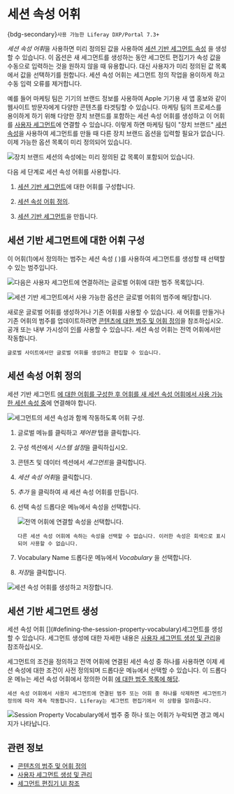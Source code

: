 # 세션 속성 어휘

{bdg-secondary}`사용 가능한 Liferay DXP/Portal 7.3+`

*세션 속성 어휘*을 사용하면 미리 정의된 값을 사용하여 [세션 기반 세그먼트 속성](../../site-building/personalizing-site-experience/segmentation/segments-editor-ui-reference.md#session-properties) 을 생성할 수 있습니다. 이 옵션은 새 세그먼트를 생성하는 동안 세그먼트 편집기가 속성 값을 수동으로 입력하는 것을 원하지 않을 때 유용합니다. 대신 사용자가 미리 정의된 값 목록에서 값을 선택하기를 원합니다. 세션 속성 어휘는 세그먼트 정의 작업을 용이하게 하고 수동 입력 오류를 제거합니다.

예를 들어 마케팅 팀은 기기의 브랜드 정보를 사용하여 Apple 기기용 새 앱 홍보와 같이 웹사이트 방문자에게 다양한 콘텐츠를 타겟팅할 수 있습니다. 마케팅 팀의 프로세스를 용이하게 하기 위해 다양한 장치 브랜드를 포함하는 세션 속성 어휘를 생성하고 이 어휘를 [사용자 세그먼트](../../site-building/personalizing-site-experience/segmentation/creating-and-managing-user-segments.md)에 연결할 수 있습니다. 이렇게 하면 마케팅 팀이 "장치 브랜드" [세션 속성](../../site-building/personalizing-site-experience/segmentation/segments-editor-ui-reference.md#session-properties)을 사용하여 세그먼트를 만들 때 다른 장치 브랜드 옵션을 입력할 필요가 없습니다. 이제 가능한 옵션 목록이 미리 정의되어 있습니다.

![장치 브랜드 세션의 속성에는 미리 정의된 값 목록이 포함되어 있습니다.](./session-property-vocabularies/images/07.png)

다음 세 단계로 세션 속성 어휘를 사용합니다.

1. [세션 기반 세그먼트](#configuring-the-vocabulary-for-the-session-based-segment)에 대한 어휘를 구성합니다.

1. [세션 속성 어휘 정의](#defining-the-session-property-vocabulary).

1. [세션 기반 세그먼트](#creating-the-session-based-segment)을 만듭니다.

## 세션 기반 세그먼트에 대한 어휘 구성

이 어휘(1)에서 정의하는 범주는 세션 속성 [(](../../site-building/personalizing-site-experience/segmentation/segments-editor-ui-reference.md#session-properties) )를 사용하여 세그먼트를 생성할 때 선택할 수 있는 범주입니다.

![다음은 사용자 세그먼트에 연결하려는 글로벌 어휘에 대한 범주 목록입니다.](./session-property-vocabularies/images/01.png)

![세션 기반 세그먼트에서 사용 가능한 옵션은 글로벌 어휘의 범주에 해당합니다.](./session-property-vocabularies/images/02.png)

새로운 글로벌 어휘를 생성하거나 기존 어휘를 사용할 수 있습니다. 새 어휘를 만들거나 기존 어휘의 범주를 업데이트하려면 [콘텐츠에 대한 범주 및 어휘 정의](./defining-categories-and-vocabularies-for-content.md)을 참조하십시오. 공개 또는 내부 가시성이 [인](./organizing-content-with-categories-and-tags.md#vocabulary-visibility)를 사용할 수 있습니다. 세션 속성 어휘는 전역 어휘에서만 작동합니다.

```{note}
글로벌 사이트에서만 글로벌 어휘를 생성하고 편집할 수 있습니다.
```

## 세션 속성 어휘 정의

세션 기반 세그먼트 [에 대한 어휘를 구성한 후 어휘를 새 세션 속성 어휘에서 사용 가능한 세션 속성 중](#configuring-the-vocabulary-for-the-session-based-segment)에 연결해야 합니다.

![세그먼트의 세션 속성과 함께 작동하도록 어휘 구성.](./session-property-vocabularies/images/03.png)

1. 글로벌 메뉴를 클릭하고 *제어판* 탭을 클릭합니다.

1. 구성 섹션에서 *시스템 설정*을 클릭하십시오.

1. 콘텐츠 및 데이터 섹션에서 *세그먼트*을 클릭합니다.

1. *세션 속성 어휘*을 클릭합니다.

1. *추가* 을 클릭하여 새 세션 속성 어휘를 만듭니다.

1. 선택 속성 드롭다운 메뉴에서 속성을 선택합니다.

    ![전역 어휘에 연결할 속성을 선택합니다.](./session-property-vocabularies/images/06.png)

    ```{note}
    다른 세션 속성 어휘에 속하는 속성을 선택할 수 없습니다. 이러한 속성은 회색으로 표시되어 사용할 수 없습니다.
    ```

1. Vocabulary Name 드롭다운 메뉴에서 *Vocabulary* 을 선택합니다.
1. *저장*을 클릭합니다.

![세션 속성 어휘를 생성하고 저장합니다.](./session-property-vocabularies/images/05.gif)

## 세션 기반 세그먼트 생성

세션 속성 어휘 [[](#configuring-the-vocabulary-for-the-session-based-segment)](#defining-the-session-property-vocabulary)세그먼트를 생성할 수 있습니다. 세그먼트 생성에 대한 자세한 내용은 [사용자 세그먼트 생성 및 관리](../../site-building/personalizing-site-experience/segmentation/creating-and-managing-user-segments.md#creating-user-segments)을 참조하십시오.

세그먼트의 조건을 정의하고 전역 어휘에 연결된 세션 속성 중 하나를 사용하면 이제 세션 속성에 대한 조건이 사전 정의되며 드롭다운 메뉴에서 선택할 수 있습니다. 이 드롭다운 메뉴는 세션 속성 어휘에서 정의한 어휘 [에 대한 범주 목록에 해당](#defining-the-session-property-vocabulary).

```{important}
세션 속성 어휘에서 사용자 세그먼트에 연결된 범주 또는 어휘 중 하나를 삭제하면 세그먼트가 정의에 따라 계속 작동합니다. Liferay는 세그먼트 편집기에서 이 상황을 알려줍니다.
```

![Session Property Vocabulary에서 범주 중 하나 또는 어휘가 누락되면 경고 메시지가 나타납니다.](./session-property-vocabularies/images/08.png)

## 관련 정보

- [콘텐츠의 범주 및 어휘 정의](./defining-categories-and-vocabularies-for-content.md)
- [사용자 세그먼트 생성 및 관리](../../site-building/personalizing-site-experience/segmentation/creating-and-managing-user-segments.md#creating-user-segments)
- [세그먼트 편집기 UI 참조](../../site-building/personalizing-site-experience/segmentation/segments-editor-ui-reference.md)
